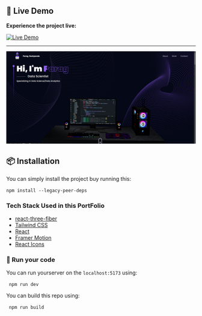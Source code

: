 ## 🚀 Live Demo

**Experience the project live:**  

<a href="https://parag-deshpande.vercel.app/" target="_blank">
  <img src="https://img.shields.io/badge/Live Demo-%230077B5?style=for-the-badge&logo=vercel&logoColor=white" alt="Live Demo">
</a>


---


![Project Screenshot](web.png)



## 📦 Installation

You can simply install the project buy running this:

```
npm install --legacy-peer-deps
```
### Tech Stack Used in this PortFolio

- [react-three-fiber](https://docs.pmnd.rs/react-three-fiber/getting-started/introduction)
- [Tailwind CSS](https://tailwindcss.com/)
- [React](https://reactjs.org/)
- [Framer Motion](https://www.framer.com/motion/)
- [React Icons](https://react-icons.github.io/react-icons/)


### 🏃 Run your code

You can run yourserver on the `localhost:5173` using:
```
 npm run dev
```
You can build this repo using:
```
 npm run build
```

